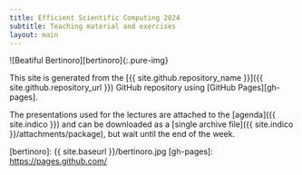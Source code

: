 ```yaml
---
title: Efficient Scientific Computing 2024
subtitle: Teaching material and exercises
layout: main
---
```


<!-- https://dzone.com/articles/how-to-style-images-with-markdown -->
![Beatiful Bertinoro][bertinoro]{:.pure-img}

This site is generated from the [{{ site.github.repository_name }}]({{ site.github.repository_url }}) GitHub repository using [GitHub Pages][gh-pages].

The presentations used for the lectures are attached to the
[agenda]({{ site.indico }}) and can be downloaded as a [single
archive file]({{ site.indico }}/attachments/package), but wait
until the end of the week.

<!-- ```c++
class S {
    int i;
  public:
    S(): i{0} {}
};

int main(int argc, char* argv)
{
    std::cout << "hello\n";
}
```

```json
{{ site.github }}
``` -->

[bertinoro]: {{ site.baseurl }}/bertinoro.jpg
[gh-pages]: https://pages.github.com/

